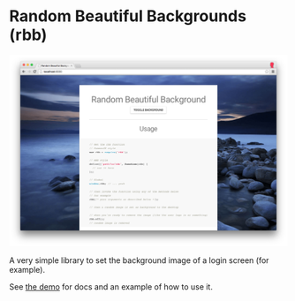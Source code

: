# Random Beautiful Backgrounds (rbb)

![Screenshot](demo-screenshot.png)

A very simple library to set the background image of a login screen (for example).

See [the demo](http://kentcdodds.github.io/rbb) for docs and an example of how to use it.
